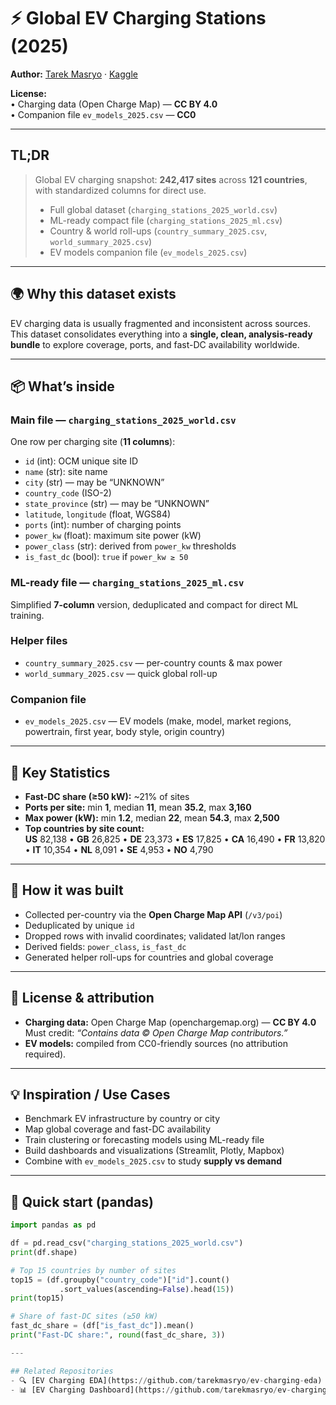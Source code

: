 # ⚡ Global EV Charging Stations (2025)  
**Author:** [Tarek Masryo](https://github.com/tarekmasryo) · [Kaggle](https://www.kaggle.com/datasets/tarekmasryo/global-ev-charging-stations)  

**License:**  
• Charging data (Open Charge Map) — **CC BY 4.0**  
• Companion file `ev_models_2025.csv` — **CC0**  

---

## TL;DR

> Global EV charging snapshot: **242,417 sites** across **121 countries**, with standardized columns for direct use.  
>  
> - Full global dataset (`charging_stations_2025_world.csv`)  
> - ML-ready compact file (`charging_stations_2025_ml.csv`)  
> - Country & world roll-ups (`country_summary_2025.csv`, `world_summary_2025.csv`)  
> - EV models companion file (`ev_models_2025.csv`)  

---

## 🌍 Why this dataset exists
EV charging data is usually fragmented and inconsistent across sources.  
This dataset consolidates everything into a **single, clean, analysis-ready bundle** to explore coverage, ports, and fast-DC availability worldwide.

---

## 📦 What’s inside

### Main file — `charging_stations_2025_world.csv`  
One row per charging site (**11 columns**):  

- `id` (int): OCM unique site ID  
- `name` (str): site name  
- `city` (str) — may be “UNKNOWN”  
- `country_code` (ISO-2)  
- `state_province` (str) — may be “UNKNOWN”  
- `latitude`, `longitude` (float, WGS84)  
- `ports` (int): number of charging points  
- `power_kw` (float): maximum site power (kW)  
- `power_class` (str): derived from `power_kw` thresholds  
- `is_fast_dc` (bool): `true` if `power_kw ≥ 50`  

### ML-ready file — `charging_stations_2025_ml.csv`  
Simplified **7-column** version, deduplicated and compact for direct ML training.  

### Helper files
- `country_summary_2025.csv` — per-country counts & max power  
- `world_summary_2025.csv` — quick global roll-up  

### Companion file
- `ev_models_2025.csv` — EV models (make, model, market regions, powertrain, first year, body style, origin country)  

---

## 🔎 Key Statistics

* **Fast-DC share (≥50 kW):** ~21% of sites  
* **Ports per site:** min **1**, median **11**, mean **35.2**, max **3,160**  
* **Max power (kW):** min **1.2**, median **22**, mean **54.3**, max **2,500**  
* **Top countries by site count:**  
  **US** 82,138 • **GB** 26,825 • **DE** 23,373 • **ES** 17,825 • **CA** 16,490 • **FR** 13,820 • **IT** 10,354 • **NL** 8,091 • **SE** 4,953 • **NO** 4,790  

---

## 🔧 How it was built
- Collected per-country via the **Open Charge Map API** (`/v3/poi`)  
- Deduplicated by unique `id`  
- Dropped rows with invalid coordinates; validated lat/lon ranges  
- Derived fields: `power_class`, `is_fast_dc`  
- Generated helper roll-ups for countries and global coverage  

---

## 🪪 License & attribution
- **Charging data:** Open Charge Map (openchargemap.org) — **CC BY 4.0**  
  Must credit: *“Contains data © Open Charge Map contributors.”*  
- **EV models:** compiled from CC0-friendly sources (no attribution required).  

---

## 💡 Inspiration / Use Cases
- Benchmark EV infrastructure by country or city  
- Map global coverage and fast-DC availability  
- Train clustering or forecasting models using ML-ready file  
- Build dashboards and visualizations (Streamlit, Plotly, Mapbox)  
- Combine with `ev_models_2025.csv` to study **supply vs demand**  

---

## 🚀 Quick start (pandas)
```python
import pandas as pd

df = pd.read_csv("charging_stations_2025_world.csv")
print(df.shape)

# Top 15 countries by number of sites
top15 = (df.groupby("country_code")["id"].count()
           .sort_values(ascending=False).head(15))
print(top15)

# Share of fast-DC sites (≥50 kW)
fast_dc_share = (df["is_fast_dc"]).mean()
print("Fast-DC share:", round(fast_dc_share, 3))

---

## Related Repositories
- 🔍 [EV Charging EDA](https://github.com/tarekmasryo/ev-charging-eda)
- 📊 [EV Charging Dashboard](https://github.com/tarekmasryo/ev-charging-dashboard)


